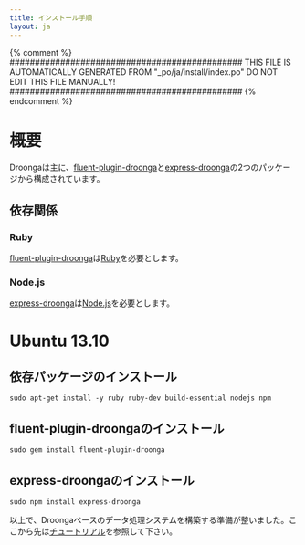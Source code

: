 ```yaml
---
title: インストール手順
layout: ja
---
```


{% comment %}
##############################################
  THIS FILE IS AUTOMATICALLY GENERATED FROM
  "_po/ja/install/index.po"
  DO NOT EDIT THIS FILE MANUALLY!
##############################################
{% endcomment %}


# 概要

Droongaは主に、[fluent-plugin-droonga][]と[express-droonga][]の2つのパッケージから構成されています。

## 依存関係

### Ruby

[fluent-plugin-droonga][]は[Ruby][]を必要とします。

### Node.js

[express-droonga][]は[Node.js][]を必要とします。


# Ubuntu 13.10

## 依存パッケージのインストール

    sudo apt-get install -y ruby ruby-dev build-essential nodejs npm

## fluent-plugin-droongaのインストール

    sudo gem install fluent-plugin-droonga

## express-droongaのインストール

    sudo npm install express-droonga

以上で、Droongaベースのデータ処理システムを構築する準備が整いました。ここから先は[チュートリアル](/ja/tutorial/)を参照して下さい。

  [Ruby]: http://www.ruby-lang.org/
  [Node.js]: http://nodejs.org/
  [fluent-plugin-droonga]: https://github.com/droonga/fluent-plugin-droonga
  [express-droonga]: https://github.com/droonga/express-droonga
